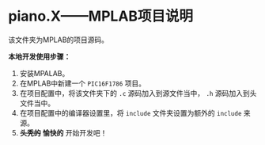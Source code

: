 # piano.X——MPLAB项目说明

该文件夹为MPLAB的项目源码。

**本地开发使用步骤：**

1. 安装MPALAB。
2. 在MPLAB中新建一个 ``PIC16F1786`` 项目。
3. 在项目配置中，将该文件夹下的 ``.c`` 源码加入到源文件当中， ``.h`` 源码加入到头文件当中。
4. 在项目配置中的编译器设置里，将 ``include`` 文件夹设置为额外的 ``include`` 来源。
5. **~~头秃的~~** **愉快的** 开始开发吧！
